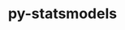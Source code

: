 ---
title: "py-statsmodels"
layout: cache
categories: [package, develop]
meta: {"compilers": ["gcc@=11.4.0", "gcc@=9.4.0", "oneapi@=2024.2.1"], "num_specs": 19, "num_specs_by_stack": {"e4s": 8, "e4s-neoverse_v1": 3, "e4s-oneapi": 7, "e4s-power": 1, "root": 19}, "oss": ["ubuntu20.04", "ubuntu22.04"], "platforms": ["linux"], "stacks": ["e4s", "e4s-neoverse_v1", "e4s-oneapi", "e4s-power", "root"], "targets": ["neoverse_v1", "ppc64le", "x86_64_v3"], "versions": ["0.13.2", "0.14.1"]}
spec_details: [{"compiler": "gcc@=9.4.0", "hash": "jpng66biyvvfqjfwkthx73egxcr3rvw5", "os": "ubuntu20.04", "platform": "linux", "size": "-", "stacks": ["e4s-power", "root"], "tarball": "https://binaries.spack.io/develop/build_cache/linux-ubuntu20.04-ppc64le/gcc-9.4.0/py-statsmodels-0.13.2/linux-ubuntu20.04-ppc64le-gcc-9.4.0-py-statsmodels-0.13.2-jpng66biyvvfqjfwkthx73egxcr3rvw5.spack", "target": "ppc64le", "variants": ["build_system=python_pip"], "versions": ["0.13.2"]}, {"compiler": "gcc@=11.4.0", "hash": "4d2i72awydz3c64v7tvba3ijn7j5fuw7", "os": "ubuntu22.04", "platform": "linux", "size": "-", "stacks": ["e4s-neoverse_v1", "root"], "tarball": "https://binaries.spack.io/develop/build_cache/linux-ubuntu22.04-neoverse_v1/gcc-11.4.0/py-statsmodels-0.13.2/linux-ubuntu22.04-neoverse_v1-gcc-11.4.0-py-statsmodels-0.13.2-4d2i72awydz3c64v7tvba3ijn7j5fuw7.spack", "target": "neoverse_v1", "variants": ["build_system=python_pip"], "versions": ["0.13.2"]}, {"compiler": "gcc@=11.4.0", "hash": "k5yeeqrvcyxjk3mtssqbbuotaswncvvy", "os": "ubuntu22.04", "platform": "linux", "size": "-", "stacks": ["e4s-neoverse_v1", "root"], "tarball": "https://binaries.spack.io/develop/build_cache/linux-ubuntu22.04-neoverse_v1/gcc-11.4.0/py-statsmodels-0.13.2/linux-ubuntu22.04-neoverse_v1-gcc-11.4.0-py-statsmodels-0.13.2-k5yeeqrvcyxjk3mtssqbbuotaswncvvy.spack", "target": "neoverse_v1", "variants": ["build_system=python_pip"], "versions": ["0.13.2"]}, {"compiler": "gcc@=11.4.0", "hash": "wf7rcrco3dyxprxdma4w5lzisopoehrm", "os": "ubuntu22.04", "platform": "linux", "size": "-", "stacks": ["e4s-neoverse_v1", "root"], "tarball": "https://binaries.spack.io/develop/build_cache/linux-ubuntu22.04-neoverse_v1/gcc-11.4.0/py-statsmodels-0.13.2/linux-ubuntu22.04-neoverse_v1-gcc-11.4.0-py-statsmodels-0.13.2-wf7rcrco3dyxprxdma4w5lzisopoehrm.spack", "target": "neoverse_v1", "variants": ["build_system=python_pip"], "versions": ["0.13.2"]}, {"compiler": "gcc@=11.4.0", "hash": "xsdb3er67qgnrd7ritw2rcunbibkkfkr", "os": "ubuntu22.04", "platform": "linux", "size": "-", "stacks": ["e4s", "root"], "tarball": "https://binaries.spack.io/develop/build_cache/linux-ubuntu22.04-x86_64_v3/gcc-11.4.0/py-statsmodels-0.13.2/linux-ubuntu22.04-x86_64_v3-gcc-11.4.0-py-statsmodels-0.13.2-xsdb3er67qgnrd7ritw2rcunbibkkfkr.spack", "target": "x86_64_v3", "variants": ["build_system=python_pip"], "versions": ["0.13.2"]}, {"compiler": "gcc@=11.4.0", "hash": "uchtcvnmck2pqvewp25d7br47sr3jn3q", "os": "ubuntu22.04", "platform": "linux", "size": "-", "stacks": ["e4s", "root"], "tarball": "https://binaries.spack.io/develop/build_cache/linux-ubuntu22.04-x86_64_v3/gcc-11.4.0/py-statsmodels-0.13.2/linux-ubuntu22.04-x86_64_v3-gcc-11.4.0-py-statsmodels-0.13.2-uchtcvnmck2pqvewp25d7br47sr3jn3q.spack", "target": "x86_64_v3", "variants": ["build_system=python_pip"], "versions": ["0.13.2"]}, {"compiler": "gcc@=11.4.0", "hash": "jmt5zxjfcacdvzrcsnyv5btjm2mel65n", "os": "ubuntu22.04", "platform": "linux", "size": "-", "stacks": ["e4s", "root"], "tarball": "https://binaries.spack.io/develop/build_cache/linux-ubuntu22.04-x86_64_v3/gcc-11.4.0/py-statsmodels-0.13.2/linux-ubuntu22.04-x86_64_v3-gcc-11.4.0-py-statsmodels-0.13.2-jmt5zxjfcacdvzrcsnyv5btjm2mel65n.spack", "target": "x86_64_v3", "variants": ["build_system=python_pip"], "versions": ["0.13.2"]}, {"compiler": "gcc@=11.4.0", "hash": "x7sahjkohknw3aws5m5fkf2qyilwtos3", "os": "ubuntu22.04", "platform": "linux", "size": "-", "stacks": ["e4s", "root"], "tarball": "https://binaries.spack.io/develop/build_cache/linux-ubuntu22.04-x86_64_v3/gcc-11.4.0/py-statsmodels-0.14.1/linux-ubuntu22.04-x86_64_v3-gcc-11.4.0-py-statsmodels-0.14.1-x7sahjkohknw3aws5m5fkf2qyilwtos3.spack", "target": "x86_64_v3", "variants": ["build_system=python_pip"], "versions": ["0.14.1"]}, {"compiler": "gcc@=11.4.0", "hash": "2iviz67r5iffju43crbfqpinfh4zraph", "os": "ubuntu22.04", "platform": "linux", "size": "-", "stacks": ["e4s", "root"], "tarball": "https://binaries.spack.io/develop/build_cache/linux-ubuntu22.04-x86_64_v3/gcc-11.4.0/py-statsmodels-0.14.1/linux-ubuntu22.04-x86_64_v3-gcc-11.4.0-py-statsmodels-0.14.1-2iviz67r5iffju43crbfqpinfh4zraph.spack", "target": "x86_64_v3", "variants": ["build_system=python_pip"], "versions": ["0.14.1"]}, {"compiler": "gcc@=11.4.0", "hash": "tttmeaz7iy2tuqdnebloq5me4k2ikl42", "os": "ubuntu22.04", "platform": "linux", "size": "-", "stacks": ["e4s", "root"], "tarball": "https://binaries.spack.io/develop/build_cache/linux-ubuntu22.04-x86_64_v3/gcc-11.4.0/py-statsmodels-0.13.2/linux-ubuntu22.04-x86_64_v3-gcc-11.4.0-py-statsmodels-0.13.2-tttmeaz7iy2tuqdnebloq5me4k2ikl42.spack", "target": "x86_64_v3", "variants": ["build_system=python_pip"], "versions": ["0.13.2"]}, {"compiler": "gcc@=11.4.0", "hash": "nhhg2fdprrkzklsknbq6vxqnjnrhb4hv", "os": "ubuntu22.04", "platform": "linux", "size": "-", "stacks": ["e4s", "root"], "tarball": "https://binaries.spack.io/develop/build_cache/linux-ubuntu22.04-x86_64_v3/gcc-11.4.0/py-statsmodels-0.14.1/linux-ubuntu22.04-x86_64_v3-gcc-11.4.0-py-statsmodels-0.14.1-nhhg2fdprrkzklsknbq6vxqnjnrhb4hv.spack", "target": "x86_64_v3", "variants": ["build_system=python_pip"], "versions": ["0.14.1"]}, {"compiler": "gcc@=11.4.0", "hash": "clpm2oz6nusila34nhn3gi44ul22bk4q", "os": "ubuntu22.04", "platform": "linux", "size": "-", "stacks": ["e4s", "root"], "tarball": "https://binaries.spack.io/develop/build_cache/linux-ubuntu22.04-x86_64_v3/gcc-11.4.0/py-statsmodels-0.13.2/linux-ubuntu22.04-x86_64_v3-gcc-11.4.0-py-statsmodels-0.13.2-clpm2oz6nusila34nhn3gi44ul22bk4q.spack", "target": "x86_64_v3", "variants": ["build_system=python_pip"], "versions": ["0.13.2"]}, {"compiler": "oneapi@=2024.2.1", "hash": "wtqj3lswttloopmuklmhy52pvlbrxxup", "os": "ubuntu22.04", "platform": "linux", "size": "-", "stacks": ["e4s-oneapi", "root"], "tarball": "https://binaries.spack.io/develop/build_cache/linux-ubuntu22.04-x86_64_v3/oneapi-2024.2.1/py-statsmodels-0.14.1/linux-ubuntu22.04-x86_64_v3-oneapi-2024.2.1-py-statsmodels-0.14.1-wtqj3lswttloopmuklmhy52pvlbrxxup.spack", "target": "x86_64_v3", "variants": ["build_system=python_pip"], "versions": ["0.14.1"]}, {"compiler": "oneapi@=2024.2.1", "hash": "ww46p2u2zehxhlkrejnfkeezks7myjun", "os": "ubuntu22.04", "platform": "linux", "size": "-", "stacks": ["e4s-oneapi", "root"], "tarball": "https://binaries.spack.io/develop/build_cache/linux-ubuntu22.04-x86_64_v3/oneapi-2024.2.1/py-statsmodels-0.14.1/linux-ubuntu22.04-x86_64_v3-oneapi-2024.2.1-py-statsmodels-0.14.1-ww46p2u2zehxhlkrejnfkeezks7myjun.spack", "target": "x86_64_v3", "variants": ["build_system=python_pip"], "versions": ["0.14.1"]}, {"compiler": "oneapi@=2024.2.1", "hash": "n4g265cibd2qcunaudo2bqcxoud3is6w", "os": "ubuntu22.04", "platform": "linux", "size": "-", "stacks": ["e4s-oneapi", "root"], "tarball": "https://binaries.spack.io/develop/build_cache/linux-ubuntu22.04-x86_64_v3/oneapi-2024.2.1/py-statsmodels-0.13.2/linux-ubuntu22.04-x86_64_v3-oneapi-2024.2.1-py-statsmodels-0.13.2-n4g265cibd2qcunaudo2bqcxoud3is6w.spack", "target": "x86_64_v3", "variants": ["build_system=python_pip"], "versions": ["0.13.2"]}, {"compiler": "oneapi@=2024.2.1", "hash": "m7tin6a2waticawsfa6qbebp6o5jnesd", "os": "ubuntu22.04", "platform": "linux", "size": "-", "stacks": ["e4s-oneapi", "root"], "tarball": "https://binaries.spack.io/develop/build_cache/linux-ubuntu22.04-x86_64_v3/oneapi-2024.2.1/py-statsmodels-0.13.2/linux-ubuntu22.04-x86_64_v3-oneapi-2024.2.1-py-statsmodels-0.13.2-m7tin6a2waticawsfa6qbebp6o5jnesd.spack", "target": "x86_64_v3", "variants": ["build_system=python_pip"], "versions": ["0.13.2"]}, {"compiler": "oneapi@=2024.2.1", "hash": "agnpn6skujggw5eoewttx7esm2hyd3bp", "os": "ubuntu22.04", "platform": "linux", "size": "-", "stacks": ["e4s-oneapi", "root"], "tarball": "https://binaries.spack.io/develop/build_cache/linux-ubuntu22.04-x86_64_v3/oneapi-2024.2.1/py-statsmodels-0.13.2/linux-ubuntu22.04-x86_64_v3-oneapi-2024.2.1-py-statsmodels-0.13.2-agnpn6skujggw5eoewttx7esm2hyd3bp.spack", "target": "x86_64_v3", "variants": ["build_system=python_pip"], "versions": ["0.13.2"]}, {"compiler": "oneapi@=2024.2.1", "hash": "arnraylnbqosd4drm7hcghvqxazzvld7", "os": "ubuntu22.04", "platform": "linux", "size": "-", "stacks": ["e4s-oneapi", "root"], "tarball": "https://binaries.spack.io/develop/build_cache/linux-ubuntu22.04-x86_64_v3/oneapi-2024.2.1/py-statsmodels-0.13.2/linux-ubuntu22.04-x86_64_v3-oneapi-2024.2.1-py-statsmodels-0.13.2-arnraylnbqosd4drm7hcghvqxazzvld7.spack", "target": "x86_64_v3", "variants": ["build_system=python_pip"], "versions": ["0.13.2"]}, {"compiler": "oneapi@=2024.2.1", "hash": "ho23uoti75gzz3d3p23qe3srjce6qtqh", "os": "ubuntu22.04", "platform": "linux", "size": "-", "stacks": ["e4s-oneapi", "root"], "tarball": "https://binaries.spack.io/develop/build_cache/linux-ubuntu22.04-x86_64_v3/oneapi-2024.2.1/py-statsmodels-0.13.2/linux-ubuntu22.04-x86_64_v3-oneapi-2024.2.1-py-statsmodels-0.13.2-ho23uoti75gzz3d3p23qe3srjce6qtqh.spack", "target": "x86_64_v3", "variants": ["build_system=python_pip"], "versions": ["0.13.2"]}]
---